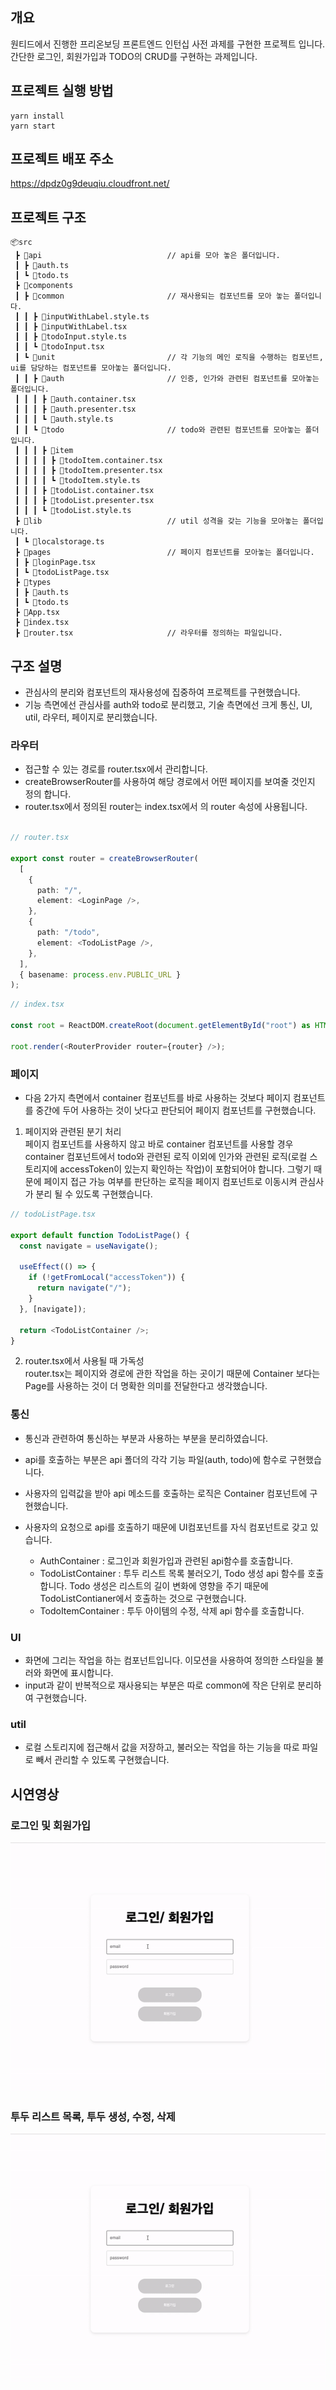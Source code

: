 ## 개요 

원티드에서 진행한 프리온보딩 프론트엔드 인턴십 사전 과제를 구현한 프로젝트 입니다. 간단한 로그인, 회원가입과 TODO의 CRUD를 구현하는 과제입니다.


## 프로젝트 실행 방법

``` 
yarn install 
yarn start 
```

## 프로젝트 배포 주소 

https://dpdz0g9deuqiu.cloudfront.net/

## 프로젝트 구조
```
📦src
 ┣ 📂api                            // api를 모아 놓은 폴더입니다.
 ┃ ┣ 📜auth.ts
 ┃ ┗ 📜todo.ts
 ┣ 📂components     
 ┃ ┣ 📂common                       // 재사용되는 컴포넌트를 모아 놓는 폴더입니다.
 ┃ ┃ ┣ 📜inputWithLabel.style.ts
 ┃ ┃ ┣ 📜inputWithLabel.tsx
 ┃ ┃ ┣ 📜todoInput.style.ts
 ┃ ┃ ┗ 📜todoInput.tsx
 ┃ ┗ 📂unit                         // 각 기능의 메인 로직을 수행하는 컴포넌트, ui를 담당하는 컴포넌트를 모아놓는 폴더입니다.
 ┃ ┃ ┣ 📂auth                       // 인증, 인가와 관련된 컴포넌트를 모아놓는 폴더입니다.
 ┃ ┃ ┃ ┣ 📜auth.container.tsx       
 ┃ ┃ ┃ ┣ 📜auth.presenter.tsx
 ┃ ┃ ┃ ┗ 📜auth.style.ts
 ┃ ┃ ┗ 📂todo                       // todo와 관련된 컴포넌트를 모아놓는 폴더입니다.
 ┃ ┃ ┃ ┣ 📂item
 ┃ ┃ ┃ ┃ ┣ 📜todoItem.container.tsx
 ┃ ┃ ┃ ┃ ┣ 📜todoItem.presenter.tsx
 ┃ ┃ ┃ ┃ ┗ 📜todoItem.style.ts
 ┃ ┃ ┃ ┣ 📜todoList.container.tsx
 ┃ ┃ ┃ ┣ 📜todoList.presenter.tsx
 ┃ ┃ ┃ ┗ 📜todoList.style.ts
 ┣ 📂lib                            // util 성격을 갖는 기능을 모아놓는 폴더입니다.
 ┃ ┗ 📜localstorage.ts
 ┣ 📂pages                          // 페이지 컴포넌트를 모아놓는 폴더입니다.
 ┃ ┣ 📜loginPage.tsx
 ┃ ┗ 📜todoListPage.tsx
 ┣ 📂types
 ┃ ┣ 📜auth.ts
 ┃ ┗ 📜todo.ts
 ┣ 📜App.tsx
 ┣ 📜index.tsx
 ┣ 📜router.tsx                     // 라우터를 정의하는 파일입니다.
```


## 구조 설명

* 관심사의 분리와 컴포넌트의 재사용성에 집중하여 프로젝트를 구현했습니다. 
* 기능 측면에선 관심사를 auth와 todo로 분리했고, 기술 측면에선 크게 통신, UI, util, 라우터, 페이지로 분리했습니다.

### 라우터 
* 접근할 수 있는 경로를 router.tsx에서 관리합니다. 
* createBrowserRouter를 사용하여 해당 경로에서 어떤 페이지를 보여줄 것인지 정의 합니다. 
* router.tsx에서 정의된 router는 index.tsx에서 <RouterProvider />의 router 속성에 사용됩니다.

```typescript

// router.tsx

export const router = createBrowserRouter(
  [
    {
      path: "/",
      element: <LoginPage />,
    },
    {
      path: "/todo",
      element: <TodoListPage />,
    },
  ],
  { basename: process.env.PUBLIC_URL }
);

```

```typescript
// index.tsx

const root = ReactDOM.createRoot(document.getElementById("root") as HTMLElement);

root.render(<RouterProvider router={router} />);
```

### 페이지 
* 다음 2가지 측면에서 container 컴포넌트를 바로 사용하는 것보다 페이지 컴포넌트를 중간에 두어 사용하는 것이 낫다고 판단되어 페이지 컴포넌트를 구현했습니다.  

1. 페이지와 관련된 분기 처리   
페이지 컴포넌트를 사용하지 않고 바로 container 컴포넌트를 사용할 경우 container 컴포넌트에서 todo와 관련된 로직 이외에 인가와 관련된 로직(로컬 스토리지에 accessToken이 있는지 확인하는 작업)이 포함되어야 합니다. 그렇기 때문에 페이지 접근 가능 여부를 판단하는 로직을 페이지 컴포넌트로 이동시켜 관심사가 분리 될 수 있도록 구현했습니다.

```typescript
// todoListPage.tsx

export default function TodoListPage() {
  const navigate = useNavigate();

  useEffect(() => {
    if (!getFromLocal("accessToken")) {
      return navigate("/");
    }
  }, [navigate]);

  return <TodoListContainer />;
}
```

2. router.tsx에서 사용될 때 가독성  
router.tsx는 페이지와 경로에 관한 작업을 하는 곳이기 때문에 Container 보다는 Page를 사용하는 것이 더 명확한 의미를 전달한다고 생각했습니다.

### 통신 
* 통신과 관련하여 통신하는 부분과 사용하는 부분을 분리하였습니다.
* api를 호출하는 부분은 api 폴더의 각각 기능 파일(auth, todo)에 함수로 구현했습니다.
* 사용자의 입력값을 받아 api 메소드를 호출하는 로직은 Container 컴포넌트에 구현했습니다.  
* 사용자의 요청으로 api를 호출하기 때문에 UI컴포넌트를 자식 컴포넌트로 갖고 있습니다.

  * AuthContainer : 로그인과 회원가입과 관련된 api함수를 호출합니다.
  * TodoListContainer : 투두 리스트 목록 불러오기, Todo 생성 api 함수를 호출합니다. Todo 생성은 리스트의 길이 변화에 영향을 주기 때문에 TodoListContianer에서 호출하는 것으로 구현했습니다.
  * TodoItemContainer : 투두 아이템의 수정, 삭제 api 함수를 호출합니다.

### UI
* 화면에 그리는 작업을 하는 컴포넌트입니다. 이모션을 사용하여 정의한 스타일을 불러와 화면에 표시합니다.
* input과 같이 반복적으로 재사용되는 부분은 따로 common에 작은 단위로 분리하여 구현했습니다.

### util
* 로컬 스토리지에 접근해서 값을 저장하고, 불러오는 작업을 하는 기능을 따로 파일로 빼서 관리할 수 있도록 구현했습니다.

## 시연영상

### 로그인 및 회원가입
![](./gif/login_join.gif)

### 투두 리스트 목록, 투두 생성, 수정, 삭제
![](./gif/todo.gif)

